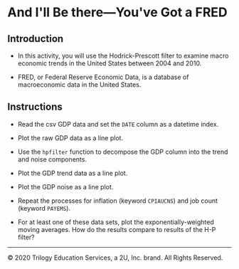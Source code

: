 # And I'll Be there—You've Got a FRED

## Introduction

* In this activity, you will use the Hodrick-Prescott filter to examine macro economic trends in the United States between 2004 and 2010.

* FRED, or Federal Reserve Economic Data, is a database of macroeconomic data in the United States.

## Instructions

* Read the csv GDP data and set the `DATE` column as a datetime index.

* Plot the raw GDP data as a line plot.

* Use the `hpfilter` function to decompose the GDP column into the trend and noise components.

* Plot the GDP trend data as a line plot.

* Plot the GDP noise as a line plot.

* Repeat the processes for inflation (keyword `CPIAUCNS`) and job count (keyword `PAYEMS`).

* For at least one of these data sets, plot the exponentially-weighted moving averages. How do the results compare to results of the H-P filter?

---

© 2020 Trilogy Education Services, a 2U, Inc. brand. All Rights Reserved.
